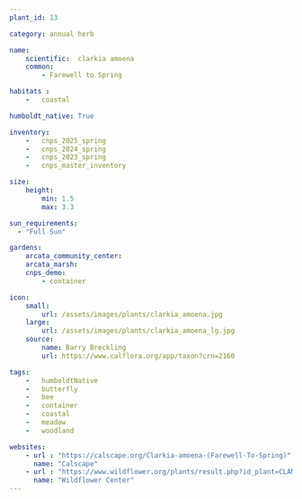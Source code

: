 ```yaml
---
plant_id: 13

category: annual herb

name: 
    scientific:  clarkia amoena
    common: 
        - Farewell to Spring

habitats : 
    -   coastal

humboldt_native: True

inventory: 
    -   cnps_2025_spring
    -   cnps_2024_spring
    -   cnps_2023_spring
    -   cnps_master_inventory

size:
    height: 
        min: 1.5
        max: 3.3

sun_requirements:
  - "Full Sun"

gardens:
    arcata_community_center:
    arcata_marsh:
    cnps_demo:
        - container

icon: 
    small: 
        url: /assets/images/plants/clarkia_amoena.jpg
    large: 
        url: /assets/images/plants/clarkia_amoena_lg.jpg
    source: 
        name: Barry Breckling 
        url: https://www.calflora.org/app/taxon?crn=2160 

tags:  
    -   humboldtNative
    -   butterfly
    -   bee
    -   container
    -   coastal
    -   meadow
    -   woodland

websites:
    - url : "https://calscape.org/Clarkia-amoena-(Farewell-To-Spring)"
      name: "Calscape"
    - url : "https://www.wildflower.org/plants/result.php?id_plant=CLAM"
      name: "Wildflower Center"
---
```


